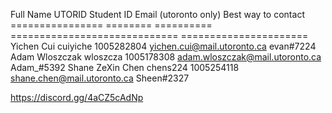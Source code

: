 Full Name           UTORID      Student ID    Email (utoronto only)            Best way to contact
================    ========    ==========    =============================    ======================
Yichen Cui          cuiyiche    1005282804    yichen.cui@mail.utoronto.ca      evan#7224
Adam Wloszczak      wloszcza    1005178308    adam.wloszczak@mail.utoronto.ca  Adam_#5392
Shane ZeXin Chen    chens224    1005254118    shane.chen@mail.utoronto.ca      Sheen#2327

https://discord.gg/4aCZ5cAdNp
